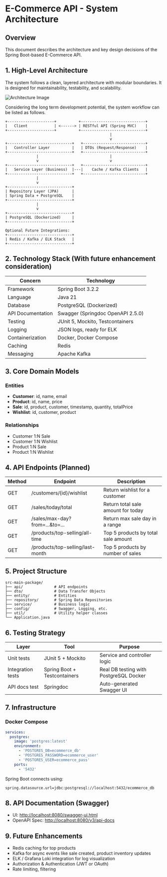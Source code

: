 # E-Commerce API - System Architecture

## Overview

This document describes the architecture and key design decisions of the Spring Boot-based E-Commerce API.

## 1. High-Level Architecture

The system follows a clean, layered architecture with modular boundaries. It is designed for maintainability, testability, and scalability.


![Architecture Image](wsd.jpg)

Considering the long term development potential, the system workflow can be listed as follows.

```
+---------------------+          +-----------------------------+
|   Client            | <------> | RESTful API (Spring MVC)    |
+---------------------+          +-----------------------------+
                                               |
                                               v
+-----------------------------+   +----------------------------+
|   Controller Layer          |   | DTOs (Request/Response)    |
+-----------------------------+   +----------------------------+
              |                                |
              v                                v
+-----------------------------+   +----------------------------+
|   Service Layer (Business)  |---|    Cache / Kafka Clients   |
+-----------------------------+   +----------------------------+
              |
              v
+-----------------------------+
| Repository Layer (JPA)      |
| Spring Data + PostgreSQL    |
+-----------------------------+
              |
              v
+-----------------------------+
| PostgreSQL (Dockerized)     |
+-----------------------------+

Optional Future Integrations:
+-----------------------------+
| Redis / Kafka / ELK Stack   |
+-----------------------------+
```

## 2. Technology Stack (With future enhancement consideration)

| Concern           | Technology                        |
|-------------------|-----------------------------------|
| Framework         | Spring Boot 3.2.2                 |
| Language          | Java 21                           |
| Database          | PostgreSQL (Dockerized)           |
| API Documentation | Swagger (Springdoc OpenAPI 2.5.0) |
| Testing           | JUnit 5, Mockito, Testcontainers  |
| Logging           | JSON logs, ready for ELK          |
| Containerization  | Docker, Docker Compose            |
| Caching           | Redis                             |
| Messaging         | Apache Kafka                      |

## 3. Core Domain Models

### Entities

* **Customer**: id, name, email
* **Product**: id, name, price
* **Sale**: id, product, customer, timestamp, quantity, totalPrice
* **Wishlist**: id, customer, product

### Relationships

* Customer 1\:N Sale
* Customer 1\:N Wishlist
* Product 1\:N Sale
* Product 1\:N Wishlist

## 4. API Endpoints (Planned)

| Method | Endpoint                         | Description                         |
| ------ | -------------------------------- | ----------------------------------- |
| GET    | /customers/{id}/wishlist         | Return wishlist for a customer      |
| GET    | /sales/today/total               | Return total sale amount for today  |
| GET    | /sales/max-day?from=...\&to=...  | Return max sale day in a range      |
| GET    | /products/top-selling/all-time   | Top 5 products by total sale amount |
| GET    | /products/top-selling/last-month | Top 5 products by number of sales   |

## 5. Project Structure

```
src-main-package/
├── api/              # API endpoints
├── dto/              # Data Transfer Objects
├── entity/           # Entities
├── repository/       # Spring Data Repositories
├── service/          # Business logic
├── config/           # Swagger, Logging, etc.
├── util/             # Utility helper classes
└── Application.java
```

## 6. Testing Strategy

| Layer             | Tool                         | Purpose                                |
| ----------------- | ---------------------------- | -------------------------------------- |
| Unit tests        | JUnit 5 + Mockito            | Service and controller logic           |
| Integration tests | Spring Boot + Testcontainers | Real DB testing with PostgreSQL Docker |
| API docs test     | Springdoc                    | Auto-generated Swagger UI              |

## 7. Infrastructure

### Docker Compose

```yaml
services:
  postgres:
    image: 'postgres:latest'
    environment:
      - 'POSTGRES_DB=ecommerce_db'
      - 'POSTGRES_PASSWORD=ecommerce_user'
      - 'POSTGRES_USER=ecommerce_pass'
    ports:
      - '5432'
```

Spring Boot connects using:

```
spring.datasource.url=jdbc:postgresql://localhost:5432/ecommerce_db
```

## 8. API Documentation (Swagger)

* UI: [http://localhost:8080/swagger-ui.html](http://localhost:8080/swagger-ui.html)
* OpenAPI Spec: [http://localhost:8080/v3/api-docs](http://localhost:8080/v3/api-docs)

## 9. Future Enhancements

* Redis caching for top products
* Kafka for async events like sale created, product inventory updates
* ELK / Grafana Loki integration for log visualization
* Authorization & Authentication (JWT or OAuth)
* Rate limiting, filtering
